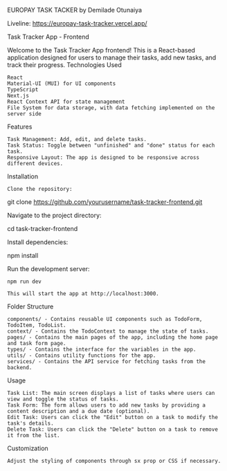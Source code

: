 EUROPAY TASK TACKER by Demilade Otunaiya

Liveline: https://europay-task-tracker.vercel.app/

Task Tracker App - Frontend

Welcome to the Task Tracker App frontend! This is a React-based application designed for users to manage their tasks, add new tasks, and track their progress.
Technologies Used

    React
    Material-UI (MUI) for UI components
    TypeScript
    Next.js
    React Context API for state management
    File System for data storage, with data fetching implemented on the server side


Features

    Task Management: Add, edit, and delete tasks.
    Task Status: Toggle between "unfinished" and "done" status for each task.
    Responsive Layout: The app is designed to be responsive across different devices.

Installation

    Clone the repository:

git clone https://github.com/yourusername/task-tracker-frontend.git

Navigate to the project directory:

cd task-tracker-frontend

Install dependencies:

npm install

Run the development server:

    npm run dev

    This will start the app at http://localhost:3000.

Folder Structure

    components/ - Contains reusable UI components such as TodoForm, TodoItem, TodoList.
    context/ - Contains the TodoContext to manage the state of tasks.
    pages/ - Contains the main pages of the app, including the home page and task form page.
    types/ - Contains the interface for the variables in the app.
    utils/ - Contains utility functions for the app.
    services/ - Contains the API service for fetching tasks from the backend.

Usage

    Task List: The main screen displays a list of tasks where users can view and toggle the status of tasks.
    Task Form: The form allows users to add new tasks by providing a content description and a due date (optional).
    Edit Task: Users can click the "Edit" button on a task to modify the task's details.
    Delete Task: Users can click the "Delete" button on a task to remove it from the list.

Customization

    Adjust the styling of components through sx prop or CSS if necessary.